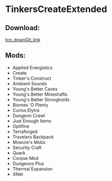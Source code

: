 # TinkersCreateExtended
## Download:
[tce_downGit_link](https://minhaskamal.github.io/DownGit/#/home?url=https://github.com/Minecraft-Modpack-AHIT/Create_TinkersConstruct/tree/main/mods)

## Mods:
* Applied Energistics
* Create
* Tinker's Construct
* Ambient Sounds
* Young's Better Caves
* Young's Better Mineshafts
* Young's Better Strongholds
* Biomes 'O Plenty
* Curios Elytra
* Dungeon Crawl
* Just Enough Items
* Optifine
* Terraforged
* Travelers Backpack
* Mowzie's Mobs
* Security Craft
* Quark
* Corpse Mod
* Dungeons Plus
* Thermal Expansion
* XNet
